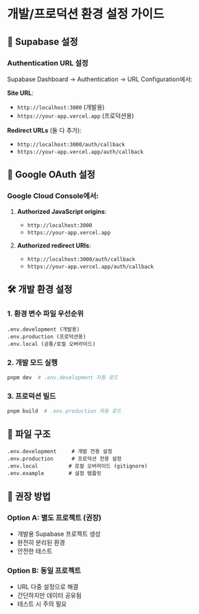 # 개발/프로덕션 환경 설정 가이드

## 🔧 Supabase 설정

### Authentication URL 설정
Supabase Dashboard → Authentication → URL Configuration에서:

**Site URL**: 
- `http://localhost:3000` (개발용)
- `https://your-app.vercel.app` (프로덕션용)

**Redirect URLs** (둘 다 추가):
- `http://localhost:3000/auth/callback` 
- `https://your-app.vercel.app/auth/callback`

## 🔧 Google OAuth 설정

### Google Cloud Console에서:
1. **Authorized JavaScript origins**:
   - `http://localhost:3000`
   - `https://your-app.vercel.app`

2. **Authorized redirect URIs**:
   - `http://localhost:3000/auth/callback`
   - `https://your-app.vercel.app/auth/callback`

## 🛠️ 개발 환경 설정

### 1. 환경 변수 파일 우선순위
```
.env.development (개발용)
.env.production (프로덕션용)  
.env.local (공통/로컬 오버라이드)
```

### 2. 개발 모드 실행
```bash
pnpm dev  # .env.development 자동 로드
```

### 3. 프로덕션 빌드
```bash
pnpm build  # .env.production 자동 로드
```

## 📁 파일 구조
```
.env.development     # 개발 전용 설정
.env.production      # 프로덕션 전용 설정  
.env.local          # 로컬 오버라이드 (gitignore)
.env.example        # 설정 템플릿
```

## 🚀 권장 방법

### Option A: 별도 프로젝트 (권장)
- 개발용 Supabase 프로젝트 생성
- 완전히 분리된 환경
- 안전한 테스트

### Option B: 동일 프로젝트  
- URL 다중 설정으로 해결
- 간단하지만 데이터 공유됨
- 테스트 시 주의 필요